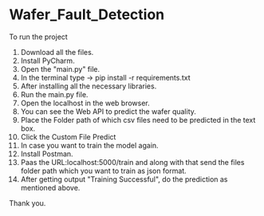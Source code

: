 # Wafer_Fault_Detection

To run the project
1. Download all the files.
2. Install PyCharm.
3. Open the "main.py" file.
4. In the terminal type -> pip install -r requirements.txt
5. After installing all the necessary libraries.
6. Run the main.py file.
7. Open the localhost in the web browser.
8. You can see the Web API to predict the wafer quality.
9. Place the Folder path of which csv files need to be predicted in the text box.
10. Click the Custom File Predict
11. In case you want to train the model again.
12. Install Postman.
13. Paas the URL:localhost:5000/train and along with that send the files folder path which you want to train as json format.
14. After getting output "Training Successful", do the prediction as mentioned above.

Thank you.
